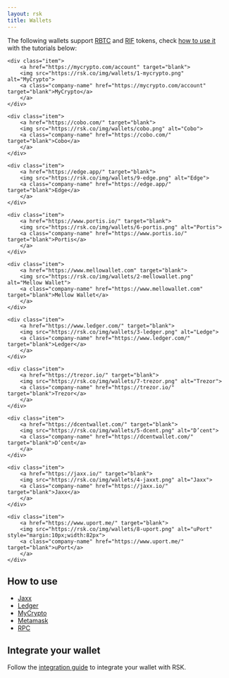 ```yaml
---
layout: rsk
title: Wallets
---
```


The following wallets support [RBTC](/rsk/rbtc/) and [RIF](/rif/token) tokens, check [how to use it](#integrate-your-wallet) with the tutorials below:


<div id="walletCarousel" class="owl-carousel owl-theme">
    
    <div class="item">
        <a href="https://mycrypto.com/account" target="blank">
        <img src="https://rsk.co/img/wallets/1-mycrypto.png" alt="MyCrypto">
        <a class="company-name" href="https://mycrypto.com/account" target="blank">MyCrypto</a>
        </a>
    </div>

    <div class="item">
        <a href="https://cobo.com/" target="blank">
        <img src="https://rsk.co/img/wallets/cobo.png" alt="Cobo">
        <a class="company-name" href="https://cobo.com/" target="blank">Cobo</a>
        </a>
    </div>
    
    <div class="item">
        <a href="https://edge.app/" target="blank">
        <img src="https://rsk.co/img/wallets/9-edge.png" alt="Edge">
        <a class="company-name" href="https://edge.app/" target="blank">Edge</a>
        </a>
    </div>

    <div class="item">
        <a href="https://www.portis.io/" target="blank">
        <img src="https://rsk.co/img/wallets/6-portis.png" alt="Portis">
        <a class="company-name" href="https://www.portis.io/" target="blank">Portis</a>
        </a>
    </div>
    
    <div class="item">
        <a href="https://www.mellowallet.com" target="blank">
        <img src="https://rsk.co/img/wallets/2-mellowallet.png" alt="Mellow Wallet">
        <a class="company-name" href="https://www.mellowallet.com" target="blank">Mellow Wallet</a>
        </a>
    </div>
    
    <div class="item">
        <a href="https://www.ledger.com/" target="blank">
        <img src="https://rsk.co/img/wallets/3-ledger.png" alt="Ledge">
        <a class="company-name" href="https://www.ledger.com/" target="blank">Ledger</a>
        </a>
    </div>
    
    <div class="item">
        <a href="https://trezor.io/" target="blank">
        <img src="https://rsk.co/img/wallets/7-trezor.png" alt="Trezor">
        <a class="company-name" href="https://trezor.io/" target="blank">Trezor</a>
        </a>
    </div>
    
    <div class="item">
        <a href="https://dcentwallet.com/" target="blank">
        <img src="https://rsk.co/img/wallets/5-dcent.png" alt="D’cent">
        <a class="company-name" href="https://dcentwallet.com/" target="blank">D’cent</a>
        </a>
    </div>
    
    <div class="item">
        <a href="https://jaxx.io/" target="blank">
        <img src="https://rsk.co/img/wallets/4-jaxxt.png" alt="Jaxx">
        <a class="company-name" href="https://jaxx.io/" target="blank">Jaxx</a>
        </a>
    </div>
    
    <div class="item">
        <a href="https://www.uport.me/" target="blank">
        <img src="https://rsk.co/img/wallets/8-uport.png" alt="uPort" style="margin:10px;width:82px">
        <a class="company-name" href="https://www.uport.me/" target="blank">uPort</a>
        </a>
    </div>

</div>

## How to use

- [Jaxx](/develop/apps/wallets/jaxx)
- [Ledger](/develop/apps/wallets/ledger)
- [MyCrypto](/develop/apps/wallets/mycrypto)
- [Metamask](/develop/apps/wallets/metamask)
- [RPC](/develop/apps/wallets/json-rpc)

## Integrate your wallet

Follow the [integration guide](/develop/apps/integrate) to integrate your wallet with RSK.